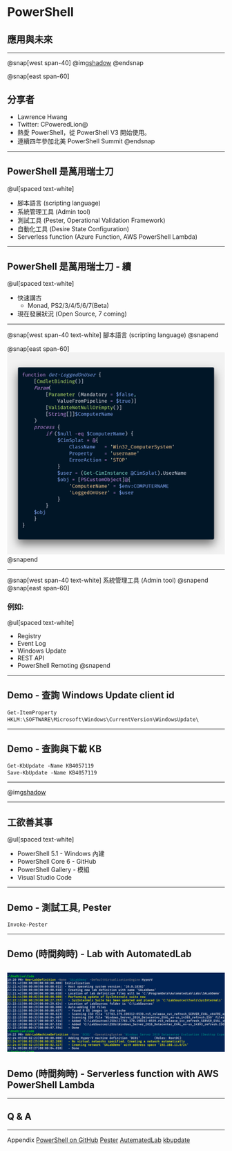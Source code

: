 # PowerShell

## 應用與未來

---
@snap[west span-40]
@img[shadow](assets/img/lawrence.jpg)
@endsnap

@snap[east span-60]
## 分享者
- Lawrence Hwang
- Twitter: CPoweredLion@
- 熱愛 PowerShell，從 PowerShell V3 開始使用。
- 連續四年參加北美 PowerShell Summit
@endsnap
---
## PowerShell 是萬用瑞士刀
@ul[spaced text-white]
- 腳本語言 (scripting language)
- 系統管理工具 (Admin tool)
- 測試工具 (Pester, Operational Validation Framework)
- 自動化工具 (Desire State Configuration)
- Serverless function (Azure Function, AWS PowerShell Lambda)

---
## PowerShell 是萬用瑞士刀 - 續
@ul[spaced text-white]
- 快速講古
  - Monad, PS2/3/4/5/6/7(Beta)
- 現在發展狀況 (Open Source, 7 coming)
---
@snap[west span-40 text-white]
腳本語言 (scripting language)
@snapend

@snap[east span-60]
![](assets/img/Get-LoggOnUser.png)
@snapend

---
@snap[west span-40 text-white]
系統管理工具 (Admin tool)
@snapend
@snap[east span-60]
### 例如:

@ul[spaced text-white]
- Registry
- Event Log
- Windows Update
- REST API
- PowerShell Remoting
@snapend

---
## Demo - 查詢 Windows Update client id

```
Get-ItemProperty HKLM:\SOFTWARE\Microsoft\Windows\CurrentVersion\WindowsUpdate\
```
---
## Demo - 查詢與下載 KB

```
Get-KbUpdate -Name KB4057119
Save-KbUpdate -Name KB4057119
```
---
@img[shadow](assets/img/whereisitsold.jpg)

---
## 工欲善其事

@ul[spaced text-white]
- PowerShell 5.1 - Windows 內建
- PowerShell Core 6 - GitHub
- PowerShell Gallery - 模組
- Visual Studio Code

---

## Demo - 測試工具, Pester

```
Invoke-Pester
```
---
## Demo (時間夠時) - Lab with AutomatedLab

![](assets/img/AutomatedLab.PNG)
---
## Demo (時間夠時) - Serverless function with AWS PowerShell Lambda

---
## Q & A

---
Appendix
[PowerShell on GitHub](https://github.com/powershell/powershell)
[Pester](https://github.com/pester/Pester)
[AutematedLab](https://github.com/AutomatedLab/AutomatedLab)
[kbupdate](https://github.com/potatoqualitee/kbupdate)